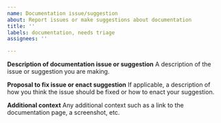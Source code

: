 ```yaml
---
name: Documentation issue/suggestion
about: Report issues or make suggestions about documentation
title: ''
labels: documentation, needs triage
assignees: ''

---
```


**Description of documentation issue or suggestion**
A description of the issue or suggestion you are making.

**Proposal to fix issue or enact suggestion**
If applicable, a description of how you think the issue should be fixed or how to enact your suggestion.

**Additional context**
Any additional context such as a link to the documentation page, a screenshot, etc.
